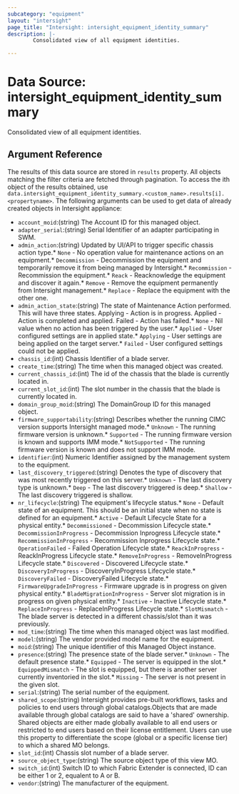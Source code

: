 ```yaml
---
subcategory: "equipment"
layout: "intersight"
page_title: "Intersight: intersight_equipment_identity_summary"
description: |-
        Consolidated view of all equipment identities.

---
```


# Data Source: intersight_equipment_identity_summary
Consolidated view of all equipment identities.
## Argument Reference
The results of this data source are stored in `results` property.
All objects matching the filter criteria are fetched through pagination.
To access the ith object of the results obtained, use `data.intersight_equipment_identity_summary.<custom_name>.results[i].<propertyname>`.
The following arguments can be used to get data of already created objects in Intersight appliance:
* `account_moid`:(string) The Account ID for this managed object. 
* `adapter_serial`:(string) Serial Identifier of an adapter participating in SWM. 
* `admin_action`:(string) Updated by UI/API to trigger specific chassis action type.* `None` - No operation value for maintenance actions on an equipment.* `Decommission` - Decommission the equipment and temporarily remove it from being managed by Intersight.* `Recommission` - Recommission the equipment.* `Reack` - Reacknowledge the equipment and discover it again.* `Remove` - Remove the equipment permanently from Intersight management.* `Replace` - Replace the equipment with the other one. 
* `admin_action_state`:(string) The state of Maintenance Action performed. This will have three states. Applying - Action is in progress. Applied - Action is completed and applied. Failed - Action has failed.* `None` - Nil value when no action has been triggered by the user.* `Applied` - User configured settings are in applied state.* `Applying` - User settings are being applied on the target server.* `Failed` - User configured settings could not be applied. 
* `chassis_id`:(int) Chassis Identifier of a blade server. 
* `create_time`:(string) The time when this managed object was created. 
* `current_chassis_id`:(int) The id of the chassis that the blade is currently located in. 
* `current_slot_id`:(int) The slot number in the chassis that the blade is currently located in. 
* `domain_group_moid`:(string) The DomainGroup ID for this managed object. 
* `firmware_supportability`:(string) Describes whether the running CIMC version supports Intersight managed mode.* `Unknown` - The running firmware version is unknown.* `Supported` - The running firmware version is known and supports IMM mode.* `NotSupported` - The running firmware version is known and does not support IMM mode. 
* `identifier`:(int) Numeric Identifier assigned by the management system to the equipment. 
* `last_discovery_triggered`:(string) Denotes the type of discovery that was most recently triggered on this server.* `Unknown` - The last discovery type is unknown.* `Deep` - The last discovery triggered is deep.* `Shallow` - The last discovery triggered is shallow. 
* `nr_lifecycle`:(string) The equipment's lifecycle status.* `None` - Default state of an equipment. This should be an initial state when no state is defined for an equipment.* `Active` - Default Lifecycle State for a physical entity.* `Decommissioned` - Decommission Lifecycle state.* `DecommissionInProgress` - Decommission Inprogress Lifecycle state.* `RecommissionInProgress` - Recommission Inprogress Lifecycle state.* `OperationFailed` - Failed Operation Lifecycle state.* `ReackInProgress` - ReackInProgress Lifecycle state.* `RemoveInProgress` - RemoveInProgress Lifecycle state.* `Discovered` - Discovered Lifecycle state.* `DiscoveryInProgress` - DiscoveryInProgress Lifecycle state.* `DiscoveryFailed` - DiscoveryFailed Lifecycle state.* `FirmwareUpgradeInProgress` - Firmware upgrade is in progress on given physical entity.* `BladeMigrationInProgress` - Server slot migration is in progress on given physical entity.* `Inactive` - Inactive Lifecycle state.* `ReplaceInProgress` - ReplaceInProgress Lifecycle state.* `SlotMismatch` - The blade server is detected in a different chassis/slot than it was previously. 
* `mod_time`:(string) The time when this managed object was last modified. 
* `model`:(string) The vendor provided model name for the equipment. 
* `moid`:(string) The unique identifier of this Managed Object instance. 
* `presence`:(string) The presence state of the blade server.* `Unknown` - The default presence state.* `Equipped` - The server is equipped in the slot.* `EquippedMismatch` - The slot is equipped, but there is another server currently inventoried in the slot.* `Missing` - The server is not present in the given slot. 
* `serial`:(string) The serial number of the equipment. 
* `shared_scope`:(string) Intersight provides pre-built workflows, tasks and policies to end users through global catalogs.Objects that are made available through global catalogs are said to have a 'shared' ownership. Shared objects are either made globally available to all end users or restricted to end users based on their license entitlement. Users can use this property to differentiate the scope (global or a specific license tier) to which a shared MO belongs. 
* `slot_id`:(int) Chassis slot number of a blade server. 
* `source_object_type`:(string) The source object type of this view MO. 
* `switch_id`:(int) Switch ID to which Fabric Extender is connected, ID can be either 1 or 2, equalent to A or B. 
* `vendor`:(string) The manufacturer of the equipment. 
 

